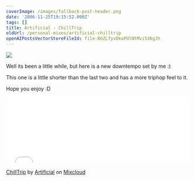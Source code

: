 ```yaml
---
coverImage: /images/fallback-post-header.png
date: '2006-11-25T19:15:52.000Z'
tags: []
title: Artificial - ChillTrip
oldUrl: /personal-mixes/artificial-chilltrip
openAIPostsVectorStoreFileId: file-BGZLTyvDkoPUlNtMvi53KgJh
---
```


![](</wp-content/uploads/Image/cover(1).png>)

Well its been a little while, but here is a new downtempo set by me :)

This one is a little shorter than the last two and has a more triphop feel to it.

<!-- more -->

Hope you enjoy :D

<iframe width="100%" height="180" src="//www.mixcloud.com/widget/iframe/?feed=http%3A%2F%2Fwww.mixcloud.com%2Fmikeysee%2Fartificial-chilltrip%2F&amp;embed_type=widget_standard&amp;embed_uuid=dedeaf72-9587-4c75-8a91-a32fd26a2196&amp;hide_tracklist=1&amp;hide_cover=1" frameborder="0"></iframe><div style="clear: both; height: 3px; width: auto;"></div>

[ChillTrip](https://www.mixcloud.com/mikeysee/artificial-chilltrip/?utm_source=widget&utm_medium=web&utm_campaign=base_links&utm_term=resource_link)<span> by </span>[Artificial](https://www.mixcloud.com/mikeysee/?utm_source=widget&utm_medium=web&utm_campaign=base_links&utm_term=profile_link)<span> on </span>[ Mixcloud](https://www.mixcloud.com/?utm_source=widget&utm_medium=web&utm_campaign=base_links&utm_term=homepage_link)

<div style="clear: both; height: 3px; width: auto;"></div>
